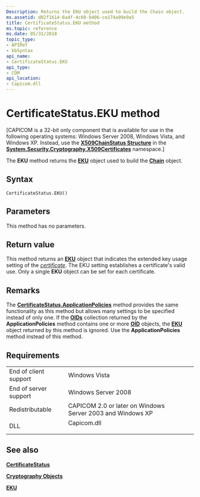 ```yaml
---
Description: Returns the EKU object used to build the Chain object.
ms.assetid: d02f1614-6a4f-4c60-b406-ce174a99e9a5
title: CertificateStatus.EKU method
ms.topic: reference
ms.date: 05/31/2018
topic_type:
- APIRef
- kbSyntax
api_name:
- CertificateStatus.EKU
api_type:
- COM
api_location:
- Capicom.dll
---
```


# CertificateStatus.EKU method

\[CAPICOM is a 32-bit only component that is available for use in the following operating systems: Windows Server 2008, Windows Vista, and Windows XP. Instead, use the [**X509ChainStatus Structure**](/dotnet/api/system.security.cryptography.x509certificates.x509chainstatus?view=netcore-3.1) in the [**System.Security.Cryptography.X509Certificates**](/dotnet/api/system.security.cryptography.x509certificates.publickey.-ctor?view=netcore-3.1) namespace.\]

The **EKU** method returns the [**EKU**](eku.md) object used to build the [**Chain**](chain.md) object.

## Syntax


```VB
CertificateStatus.EKU()
```



## Parameters

This method has no parameters.

## Return value

This method returns an [**EKU**](eku.md) object that indicates the extended key usage setting of the [*certificate*](../secgloss/c-gly.md). The EKU setting establishes a certificate's valid use. Only a single **EKU** object can be set for each certificate.

## Remarks

The [**CertificateStatus.ApplicationPolicies**](certificatestatus-applicationpolicies.md) method provides the same functionality as this method but allows many settings to be specified instead of only one. If the [**OIDs**](oids.md) collection returned by the **ApplicationPolicies** method contains one or more [**OID**](oid.md) objects, the [**EKU**](eku.md) object returned by this method is ignored. Use the **ApplicationPolicies** method instead of this method.

## Requirements



|                                  |                                                                                        |
|----------------------------------|----------------------------------------------------------------------------------------|
| End of client support<br/> | Windows Vista<br/>                                                               |
| End of server support<br/> | Windows Server 2008<br/>                                                         |
| Redistributable<br/>       | CAPICOM 2.0 or later on Windows Server 2003 and Windows XP<br/>                  |
| DLL<br/>                   | <dl> <dt>Capicom.dll</dt> </dl> |



## See also

<dl> <dt>

[**CertificateStatus**](certificatestatus.md)
</dt> <dt>

[**Cryptography Objects**](cryptography-objects.md)
</dt> <dt>

[**EKU**](eku.md)
</dt> </dl>

 

 